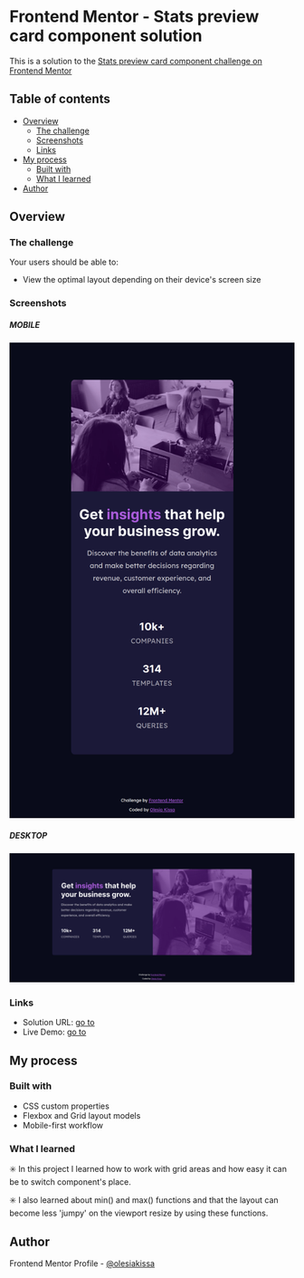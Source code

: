 # Frontend Mentor - Stats preview card component solution

This is a solution to the [Stats preview card component challenge on Frontend Mentor](https://www.frontendmentor.io/challenges/stats-preview-card-component-8JqbgoU62)

## Table of contents

- [Overview](#overview)
  - [The challenge](#the-challenge)
  - [Screenshots](#screenshots)
  - [Links](#links)
- [My process](#my-process)
  - [Built with](#built-with)
  - [What I learned](#what-i-learned)
- [Author](#author)

## Overview

### The challenge

Your users should be able to:

- View the optimal layout depending on their device's screen size

### Screenshots

##### MOBILE

![Mobile layout](./images/card-mobile.png)

##### DESKTOP

![Desktop layout](./images/card-desktop.png)

### Links

- Solution URL: [go to](https://git.io/J1HSr)
- Live Demo: [go to](https://fmok-stats-preview-card.netlify.app)

## My process

### Built with

- CSS custom properties
- Flexbox and Grid layout models
- Mobile-first workflow

### What I learned

:eight_spoked_asterisk: In this project I learned how to work with grid areas and how easy it can be to switch component's place.

:eight_spoked_asterisk: I also learned about min() and max() functions and that the layout can become less 'jumpy' on the viewport resize by using these functions.

## Author

Frontend Mentor Profile - [@olesiakissa](https://www.frontendmentor.io/profile/olesiakissa)
